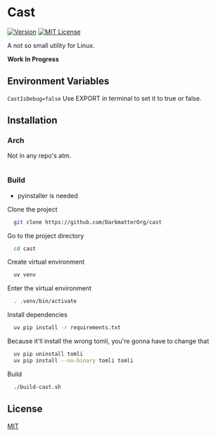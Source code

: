 # Cast

[![Version](https://img.shields.io/badge/Version-3.0.0-purple)](https://github.com/DarkmatterOrg/cast/releases/latest)
[![MIT License](https://img.shields.io/badge/License-MIT-green.svg)](https://choosealicense.com/licenses/mit/)

A not so small utility for Linux.

**Work In Progress**

## Environment Variables
`CastIsDebug=false` Use EXPORT in terminal to set it to true or false.

## Installation

### Arch

Not in any repo's atm.

```bash

```

### Build

- pyinstaller is needed

Clone the project

```bash
  git clone https://github.com/DarkmatterOrg/cast
```

Go to the project directory

```bash
  cd cast
```

Create virtual environment

```bash
  uv venv
```

Enter the virtual environment

```bash
  . .venv/bin/activate
```

Install dependencies

```bash
  uv pip install -r requirements.txt
```

Because it'll install the wrong tomli, you're gonna have to change that

```bash
  uv pip uninstall tomli
  uv pip install --no-binary tomli tomli
```

Build

```bash
  ./build-cast.sh
```

## License

[MIT](/LICENSE)
